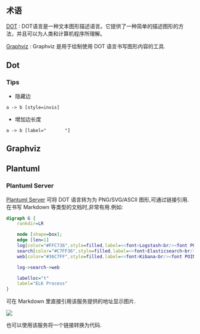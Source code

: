 
## 术语

[DOT](https://zh.wikipedia.org/wiki/DOT%E8%AF%AD%E8%A8%80)
: DOT语言是一种文本图形描述语言。它提供了一种简单的描述图形的方法，并且可以为人类和计算机程序所理解。

[Graphviz](https://zh.wikipedia.org/wiki/Graphviz)
: Graphviz 是用于绘制使用 DOT 语言书写图形内容的工具.

## Dot

### Tips

* 隐藏边
```
a -> b [style=invis]
```
* 增加边长度
```
a -> b [label="       "]
```

## Graphviz

## Plantuml

### Plantuml Server
[Plantuml Server](http://plantuml.com/plantuml/form) 可将 DOT 语言转为为 PNG/SVG/ASCII 图形,可通过链接引用.在书写 Markdown 等类型的文档时,非常有用.例如:

```dot
digraph G {
    rankdir=LR

    node [shape=box];
    edge [len=1]
	log[color="#FFC736",style=filled,label=<<font>Logstash<br/><font POINT-SIZE="8">收集,解析,清理,时间序列化</font></font>>]
	search[color="#C7FF36",style=filled,label=<<font>Elasticsearch<br/><font POINT-SIZE="8">存储,搜索,分析</font></font>>]
	web[color="#36C7FF",style=filled,label=<<font>Kibana<br/><font POINT-SIZE="8">呈现</font></font>>]

    log->search->web

    labelloc="t"
    label="ELK Process"
}
```
可在 Markdown 里直接引用该服务提供的地址显示图片.

![](http://plantuml.com:80/plantuml/svg/IybCBqeio51mLwZcKW22eiIyx9JC8bkV82umFoy_9LKXkZWZiI3LDYc_8jOQB9gQaWuKpKdDipMCvUBCoK-FJixFoI-oLL9sStCsDpPJqYakgSn9jKtBpCb9JT79IKnApR6riKdBpoknyybFBov9BCwmIIhIjmCBAGJuU_g5w0PxHhdQAbaesJsRiktbx3QT5yiNFvitGUVPZjRd4zfqdatVzdBwbgUx-fzsJ7_QCyr67smObB83kg8uDR4eEGFk46TpDpVy3d7DIImkoKo6wCFjcgThPpnjMg7pRCASvriMwJpjQ0Cw2jFsyjGakDN6PY3ByLdjdPcKc9U8nyw97S_xDc3O0WvxO6Zhsa4ShMi7j1Og2Z8-9p_PLgb42I5Wg-JguwqGK9IVd5fShCHL2m00)

也可以使用该服务将一个链接转换为代码.
